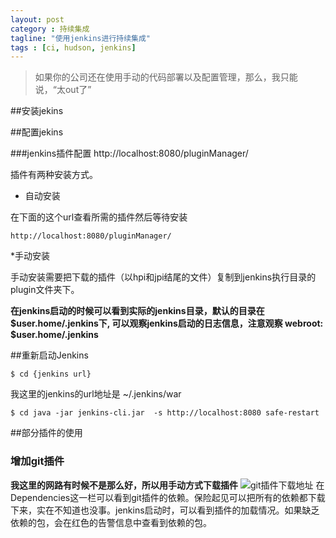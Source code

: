 ```yaml
---
layout: post
category : 持续集成
tagline: "使用jenkins进行持续集成"
tags : [ci, hudson, jenkins]
---
```


> 如果你的公司还在使用手动的代码部署以及配置管理，那么，我只能说，“太out了”

##安装jekins

##配置jekins

###jenkins插件配置
http://localhost:8080/pluginManager/

插件有两种安装方式。

* 自动安装

在下面的这个url查看所需的插件然后等待安装

	http://localhost:8080/pluginManager/


*手动安装

手动安装需要把下载的插件（以hpi和jpi结尾的文件）复制到jenkins执行目录的plugin文件夹下。

**在jenkins启动的时候可以看到实际的jenkins目录，默认的目录在$user.home/.jenkins下, 可以观察jenkins启动的日志信息，注意观察 webroot: $user.home/.jenkins**

##重新启动Jenkins
	
	$ cd {jenkins url}
	
我这里的jenkins的url地址是 ~/.jenkins/war

	$ cd java -jar jenkins-cli.jar  -s http://localhost:8080 safe-restart

##部分插件的使用
### 增加git插件
**我这里的网路有时候不是那么好，所以用手动方式下载插件**
![git插件下载地址](https://wiki.jenkins-ci.org/display/JENKINS/Git+Client+Plugin)
在Dependencies这一栏可以看到git插件的依赖。保险起见可以把所有的依赖都下载下来，实在不知道也没事。jenkins启动时，可以看到插件的加载情况。如果缺乏依赖的包，会在红色的告警信息中查看到依赖的包。








